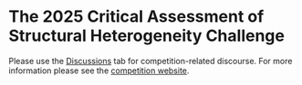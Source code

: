 # The 2025 Critical Assessment of Structural Heterogeneity Challenge
Please use the [Discussions](https://github.com/ml-struct-bio/HRA2025/discussions) tab for competition-related discourse. For more information please see the [competition website](https://ezlab.notion.site/hra).
